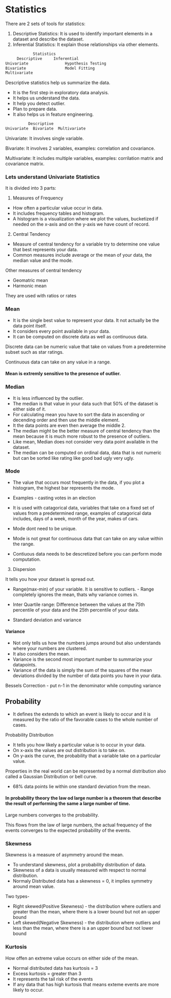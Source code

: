 # Statistics

There are 2 sets of tools for statistics:
1. Descriptive Statistics: It is used to identify important elements in a dataset and describe the dataset.
2. Inferential Statistics: It explain those relationships via other elements.

```python
            Statistics
     Descriptive     Inferential
Univariate                Hypothesis Testing 
Bivariate                 Model Fitting
Multivariate

```

Descriptive statistics help us summarize the data. 
- It is the first step in exploratory data analysis.
- It helps us understand the data.
- It help you detect outlier.
- Plan to prepare data.
- It also helps us in feature engineering.

```python
          Descriptive
Univariate  Bivariate  Multivariate


```

Univariate: It involves single variable.

Bivariate: It involves 2 variables, examples: correlation and covariance.

Multivariate: It includes multiple variables, examples: corrilation matrix and covariance matrix.

### Lets understand Univariate Statistics

It is divided into 3 parts:

1. Measures of Frequency
- How often a particular value occur in data.
- It includes frequency tables and histogram.
- A histogram is a visualization where we plot the values, bucketized if needed on the x-axis and on the y-axis we have count of record.

2. Central Tendency
- Measure of central tendency for a variable try to determine one value that best represents your data.
- Common measures include average or the mean of your data, the median value and the mode.

Other measures of central tendency
- Geomatric mean
- Harmonic mean

They are used with ratios or rates

### Mean

- It is the single best value to represent your data. It not actually be the data point itself.
- It considers every point available in your data.
- It can be computed on discrete data as well as continuous data.

Discrete data can be numeric value that take on values from a predetermine subset such as star ratings.

Continuous data can take on any value in a range.

#### Mean is extremly sensitive to the presence of outlier.


### Median

- It is less influenced by the outlier.
- The median is that value in your data such that 50% of the dataset is either side of it.
- For calculating mean you have to sort the data in ascending or decending order and then use the middle element.
- It the data points are even then average the middle 2.
- The median might be the better measure of central tendency than the mean because it is much more robust to the presence of outliers.
- Like mean, Median does not consider very data point available in the dataset.
- The median can be computed on ordinal data, data that is not numeric but can be sorted like rating like good bad ugly very ugly.


### Mode

- The value that occurs most frequently in the data, if you plot a histogram, the highest bar represents the mode.
- Examples - casting votes in an election
- It is used with catagorical data, variables that take on a fixed set of values from a predetermined range, examples of catagorical data includes, days of a week, month of the year, makes of cars.
- Mode dont need to be unique.
- Mode is not great for continuous data that can take on any value within the range.

- Contiuous data needs to be descretized before you can perform mode computation.

3. Dispersion

It tells you how your dataset is spread out.

- Range(max-min) of your variable. It is sensitive to outliers.
            - Range completely ignores the mean, thats why variance comes in.

- Inter Quartile range: Difference between the values at the 75th percentile of your data and the 25th percentile of your data.
- Standard deviation and variance

#### Variance 

- Not only tells us how the numbers jumps around but also understands where your numbers are clustered.
- It also considers the mean.
- Variance is the second most important number to summarize your datapoints.
- Variance of the data is simply the sum of the squares of the mean deviations divided by the number of data points you have in your data.

Bessels Correction - put n-1 in the denominator while computing variance


## Probability

- It defines the extends to which an event is likely to occur and it is measured by the ratio of the favorable cases to the whole number of cases.

Probability Distribution
- It tells you how likely a particular value is to occur in your data.
- On x-axis the values are out distribution is to take on.
- On y-axis the curve, the probability that a variable take on a particular value.

Properties in the real world can be represented by a normal distribution also called a Gaussian Distribution or bell curve.

- 68% data points lie within one standard deviation from the mean.

#### In probability theory the law od large number is a theorem that describe the result of performing the same a large number of time.

Large numbers converges to the probability.

This flows from the law of large numbers, the actual frequency of the events converges to the expected probability of the events.



### Skewness

Skewness is a measure of asymmetry around the mean.

- To understand skewness, plot a probability distribution of data.
- Skewness of a data is usually measured with respect to normal distribution.
- Normaly Distributed data has a skewness = 0, it implies symmetry around mean value.

Two types-
- Right skewed(Positive Skewness) - the distribution where outliers and greater than the mean, where there is a lower bound but not an upper bound
- Left skewed(Negative Skewness) - the distribution where outliers and less than the mean, where there is a an upper bound but not lower bound 


### Kurtosis

How offen an extreme value occurs on either side of the mean.

- Normal distributed data has kurtosis = 3
- Excess kurtosis = greater than 3
- It represents the tail risk of the events
- If any data that has high kurtosis that means exteme events are more likely to occur.






